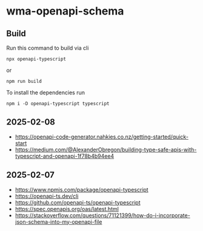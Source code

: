 # wma-openapi-schema

## Build

Run this command to build via cli

    npx openapi-typescript

or 

    npm run build

To install the dependencies run

    npm i -D openapi-typescript typescript

## 2025-02-08

- https://openapi-code-generator.nahkies.co.nz/getting-started/quick-start
- https://medium.com/@AlexanderObregon/building-type-safe-apis-with-typescript-and-openapi-1f78b4b94ee4




## 2025-02-07

- https://www.npmjs.com/package/openapi-typescript
- https://openapi-ts.dev/cli
- https://github.com/openapi-ts/openapi-typescript
- https://spec.openapis.org/oas/latest.html
- https://stackoverflow.com/questions/71121399/how-do-i-incorporate-json-schema-into-my-openapi-file
